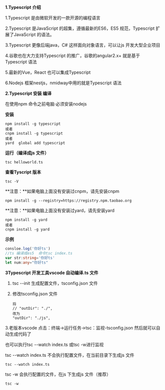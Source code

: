 **1.Typescript 介绍**

1.Typescript 是由微软开发的一款开源的编程语言

2.Typescript 是JavaScript 的超集，遵循最新的ES6，ES5 规范，Typescript 扩展了JavaScript 的语法。

3.Typescript 更像后端java，C# 这样面向对象语言，可以让js 开发大型企业项目

4.谷歌也在大力支持Typescript 的推广，谷歌的angular2.x+ 就是基于Typescript 语法

5.最新的Vue，React 也可以集成Typescript

6.Nodejs 框架nestjs，nmidway中用的就是Typescript 语法

**2.Typescript  安装 编译**

在使用npm 命令之前电脑·必须安装nodejs

**安装**

```
npm install -g typescript
或者
cnpm install -g typescript
或者
yard  global add typescript
```

**运行（编译成js 文件）**

```
tsc helloworld.ts
```

**查看Tyscript 版本**

```
tsc -V
```

**注意：**如果电脑上面没有安装过cnpm，请先安装cnpm

```
npm install -g --registry=https://registry.npm.taobao.org
```

**注意：**如果电脑上面没有安装过yard，请先安装yard

```
npm install -g yard
或者
cnpm install -g yard
```

**示例**

```ts
consloe.log('你好ts')
//ts 编译成es5  命令tsc index.ts
var str:string='你好ts'
let num:any="你好ts"
```

**3Typescript 开发工具vscode 自动编译.ts 文件**

1. tsc --init 生成配置文件，tsconfig.json 文件

2. 修改tsconfig.json  文件

   ```
   将
   // "outDir": "./",  
   改为
   "outDir": "./js",       
   ```

3.老版本vscode 点击：终端->运行任务->tsc：监视-tsconfig.json 然后就可以自动生成代码了

也可以执行tsc --watch index.ts 或tsc -w进行监视

tsc --watch index.ts 不会执行配置文件，在当前目录下生成js 文件

```
tsc --watch index.ts
```

tsc -w  会执行配置的文件，在js 下生成js 文件（推荐）

```
tsc -w  
```

